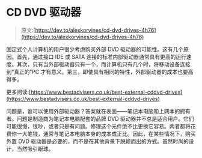# CD DVD 驱动器

> 原文:[https://dev.to/alexkorvines/cd-dvd-drives-4h76](https://dev.to/alexkorvines/cd-dvd-drives-4h76)

固定式个人计算机的用户很少考虑购买外部 DVD 驱动器的可能性。这有几个原因。首先，通过接口 IDE 或 SATA 连接的标准内部驱动器通常具有更高的运行速度。其次，只有当外部驱动器只有一个，而计算机只有几个时，将移动设备连接到“真正的”PC 才有意义。第三，即使具有相同的特性，外部驱动器的成本也要高得多。

更多阅读:[https://www.bestadvisers.co.uk/best-external-cddvd-drives](https://www.bestadvisers.co.uk/best-external-cddvd-drives)

问题是，谁可以使用外部驱动器？答案就在表面——笔记本电脑和上网本的拥有者。问题是制造商为笔记本电脑配套的品牌 DVD 驱动器并不总是适合用户。它们可能很慢，很吵，或者只是有问题。修理这个元件绝不比更换它容易。两者都将花费你一大笔钱，通常与笔记本电脑本身的成本成正比。因此，在某些情况下，购买外置 DVD 驱动器是必要的，而不是在其他背景下脱颖而出的方式。虽然时尚的设计，当然吸引眼球。
